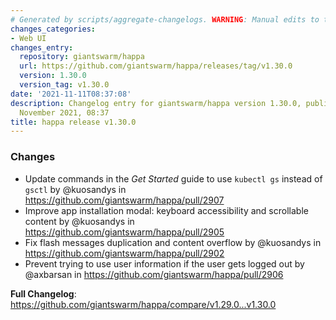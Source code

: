 ```yaml
---
# Generated by scripts/aggregate-changelogs. WARNING: Manual edits to this files will be overwritten.
changes_categories:
- Web UI
changes_entry:
  repository: giantswarm/happa
  url: https://github.com/giantswarm/happa/releases/tag/v1.30.0
  version: 1.30.0
  version_tag: v1.30.0
date: '2021-11-11T08:37:08'
description: Changelog entry for giantswarm/happa version 1.30.0, published on 11
  November 2021, 08:37
title: happa release v1.30.0
---
```


### Changes

* Update commands in the _Get Started_ guide to use `kubectl gs` instead of `gsctl` by @kuosandys in https://github.com/giantswarm/happa/pull/2907
* Improve app installation modal: keyboard accessibility and scrollable content by @kuosandys in https://github.com/giantswarm/happa/pull/2905
* Fix flash messages duplication and content overflow by @kuosandys in https://github.com/giantswarm/happa/pull/2902
* Prevent trying to use user information if the user gets logged out by @axbarsan in https://github.com/giantswarm/happa/pull/2906

**Full Changelog**: https://github.com/giantswarm/happa/compare/v1.29.0...v1.30.0
